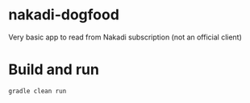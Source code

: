 # nakadi-dogfood
Very basic app to read from Nakadi subscription (not an official client)

# Build and run
```sh
gradle clean run
```